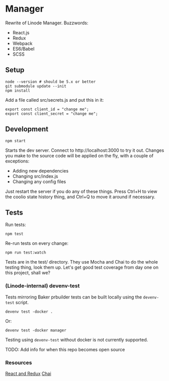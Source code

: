 # Manager

Rewrite of Linode Manager. Buzzwords:

* React.js
* Redux
* Webpack
* ES6/Babel
* SCSS

## Setup

    node --version # should be 5.x or better
    git submodule update --init
    npm install

Add a file called src/secrets.js and put this in it:

    export const client_id = "change me";
    export const client_secret = "change me";

## Development

    npm start

Starts the dev server. Connect to http://localhost:3000 to try it out. Changes
you make to the source code will be applied on the fly, with a couple of
exceptions:

* Adding new dependencies
* Changing src/index.js
* Changing any config files

Just restart the server if you do any of these things. Press Ctrl+H to view the
coolio state history thing, and Ctrl+Q to move it around if necessary.

## Tests

Run tests:

    npm test

Re-run tests on every change:

    npm run test:watch

Tests are in the test/ directory. They use Mocha and Chai to do the whole
testing thing, look them up. Let's get good test coverage from day one on this
project, shall we?

### (Linode-internal) devenv-test

Tests mirroring Baker prbuilder tests can be built locally using the
`devenv-test` script.

    devenv test -docker .

Or:

    devenv test -docker manager

Testing using `devenv-test` without docker is not currently supported.

TODO: Add info for when this repo becomes open source

### Resources

[React and Redux](https://egghead.io/series/getting-started-with-redux)
[Chai](http://chaijs.com/)
